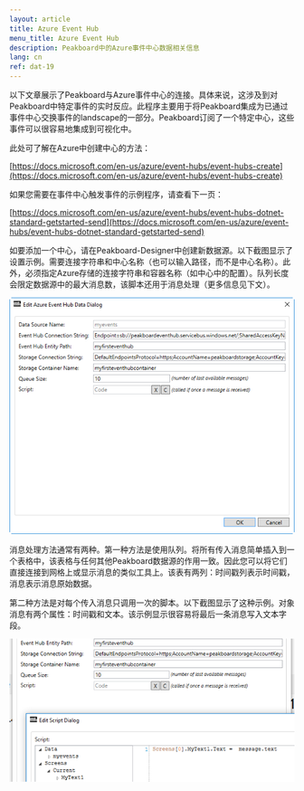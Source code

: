 ```yaml
---
layout: article
title: Azure Event Hub
menu_title: Azure Event Hub
description: Peakboard中的Azure事件中心数据相关信息
lang: cn
ref: dat-19
---
```

以下文章展示了Peakboard与Azure事件中心的连接。具体来说，这涉及到对Peakboard中特定事件的实时反应。此程序主要用于将Peakboard集成为已通过事件中心交换事件的landscape的一部分。Peakboard订阅了一个特定中心，这些事件可以很容易地集成到可视化中。

此处可了解在Azure中创建中心的方法：

[https://docs.microsoft.com/en-us/azure/event-hubs/event-hubs-create](https://docs.microsoft.com/en-us/azure/event-hubs/event-hubs-create)

如果您需要在事件中心触发事件的示例程序，请查看下一页：

[https://docs.microsoft.com/en-us/azure/event-hubs/event-hubs-dotnet-standard-getstarted-send](https://docs.microsoft.com/en-us/azure/event-hubs/event-hubs-dotnet-standard-getstarted-send)

如要添加一个中心，请在Peakboard-Designer中创建新数据源。以下截图显示了设置示例。需要连接字符串和中心名称（也可以输入路径，而不是中心名称）。此外，必须指定Azure存储的连接字符串和容器名称（如中心中的配置）。队列长度会限定数据源中的最大消息数，该脚本还用于消息处理（更多信息见下文）。

![Edit Azure Event Hub Data Dialog](/assets/images/data-sources/azure-event-hub/edit-azure-event-hub-data-dialog.png)

消息处理方法通常有两种。第一种方法是使用队列。将所有传入消息简单插入到一个表格中，该表格与任何其他Peakboard数据源的作用一致。因此您可以将它们直接连接到网格上或显示消息的类似工具上。该表有两列：时间戳列表示时间戳，消息表示消息原始数据。

第二种方法是对每个传入消息只调用一次的脚本。以下截图显示了这种示例。对象消息有两个属性：时间戳和文本。该示例显示很容易将最后一条消息写入文本字段。

![Azure Edit Script Dialog](/assets/images/data-sources/azure-event-hub/azure-edit-script-dialog.png)
